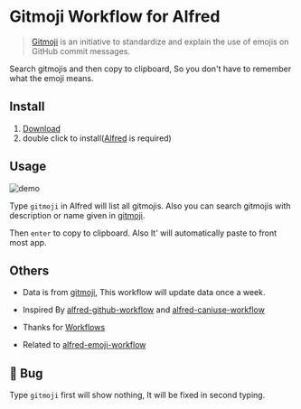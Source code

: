 # Gitmoji Workflow for Alfred

> [Gitmoji](https://github.com/carloscuesta/gitmoji) is an initiative to standardize and explain the use of emojis on GitHub commit messages.

Search gitmojis and then copy to clipboard, So you don't have to remember what the emoji means.

## Install

1. [Download](https://github.com/Quilljou/alfred-gitmoji-workflow/releases)
2. double click to install([Alfred](https://www.alfredapp.com/) is required)

## Usage
![demo](./screenshots/demo.gif)

Type `gitmoji` in Alfred will list all gitmojis. Also you can search gitmojis with description or name given in [gitmoji](https://gitmoji.carloscuesta.me/).

Then `enter` to copy to clipboard. Also It' will automatically paste to front most app.

## Others

- Data is from [gitmoji](https://github.com/carloscuesta/gitmoji), This workflow will update data once a week. 

- Inspired By [alfred-github-workflow](https://github.com/gharlan/alfred-github-workflow) and [alfred-caniuse-workflow](https://github.com/willfarrell/alfred-caniuse-workflow)

- Thanks for [Workflows](https://github.com/jdfwarrior/Workflows)

- Related to [alfred-emoji-workflow](https://github.com/carlosgaldino/alfred-emoji-workflow)

## :bug: Bug
Type `gitmoji` first will show nothing, It will be fixed in second typing.